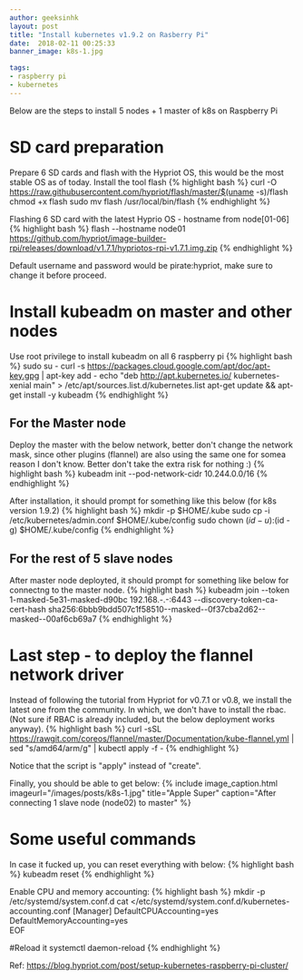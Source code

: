 ```yaml
---
author: geeksinhk
layout: post
title: "Install kubernetes v1.9.2 on Rasberry Pi"
date:  2018-02-11 00:25:33
banner_image: k8s-1.jpg

tags:
- raspberry pi
- kubernetes
---
```

Below are the steps to install 5 nodes + 1 master of k8s on Raspberry Pi

SD card preparation
====================
Prepare 6 SD cards and flash with the Hypriot OS, this would be the most stable OS as of today.
Install the tool flash
{% highlight bash %}
curl -O https://raw.githubusercontent.com/hypriot/flash/master/$(uname -s)/flash
chmod +x flash
sudo mv flash /usr/local/bin/flash
{% endhighlight %}

<!--more-->

Flashing 6 SD card with the latest Hyprio OS - hostname from node[01-06]
{% highlight bash %}
flash --hostname node01 https://github.com/hypriot/image-builder-rpi/releases/download/v1.7.1/hypriotos-rpi-v1.7.1.img.zip
{% endhighlight %}

Default username and password would be pirate:hypriot, make sure to change it before proceed.

Install kubeadm on master and other nodes
====================
Use root privilege to install kubeadm on all 6 raspberry pi
{% highlight bash %}
sudo su -
curl -s https://packages.cloud.google.com/apt/doc/apt-key.gpg | apt-key add -
echo "deb http://apt.kubernetes.io/ kubernetes-xenial main" > /etc/apt/sources.list.d/kubernetes.list
apt-get update && apt-get install -y kubeadm
{% endhighlight %}


For the Master node
---------------------
Deploy the master with the below network, better don't change the network mask, since other plugins (flannel) are also using the same one for somea reason I don't know. Better don't take the extra risk for nothing :)
{% highlight bash %}
kubeadm init --pod-network-cidr 10.244.0.0/16
{% endhighlight %}

After installation, it should prompt for something like this below (for k8s version 1.9.2)
{% highlight bash %}
mkdir -p $HOME/.kube
sudo cp -i /etc/kubernetes/admin.conf $HOME/.kube/config
sudo chown $(id -u):$(id -g) $HOME/.kube/config
{% endhighlight %}

For the rest of 5 slave nodes
---------------------
After master node deployted, it should prompt for something like below for connectng to the master node.
{% highlight bash %}
kubeadm join --token 1-masked-5e31-masked-d90bc 192.168.-.-:6443 --discovery-token-ca-cert-hash sha256:6bbb9bdd507c1f58510--masked--0f37cba2d62--masked--00af6cb69a7
{% endhighlight %}

Last step - to deploy the flannel network driver
====================
Instead of following the tutorial from Hypriot for v0.7.1 or v0.8, we install the latest one from the community.
In which, we don't have to install the rbac. (Not sure if RBAC is already included, but the below deployment works anyway).
{% highlight bash %}
curl -sSL https://rawgit.com/coreos/flannel/master/Documentation/kube-flannel.yml | sed "s/amd64/arm/g" | kubectl apply -f -
{% endhighlight %}

Notice that the script is "apply" instead of "create".

Finally, you should be able to get below:
{% include image_caption.html imageurl="/images/posts/k8s-1.jpg" title="Apple Super" caption="After connecting 1 slave node (node02) to master" %}

Some useful commands
========================
In case it fucked up, you can reset everything with below:
{% highlight bash %}
kubeadm reset
{% endhighlight %}


Enable CPU and memory accounting:
{% highlight bash %}
mkdir -p /etc/systemd/system.conf.d
cat <<EOF >/etc/systemd/system.conf.d/kubernetes-accounting.conf
[Manager]
DefaultCPUAccounting=yes
DefaultMemoryAccounting=yes  
EOF

#Reload it
systemctl daemon-reload
{% endhighlight %}



Ref:
https://blog.hypriot.com/post/setup-kubernetes-raspberry-pi-cluster/
